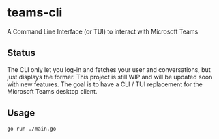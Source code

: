 # teams-cli

A Command Line Interface (or TUI) to interact with Microsoft Teams

## Status

The CLI only let you log-in and fetches your user and conversations, but just displays the former.
This project is still WIP and will be updated soon with new features. The goal is to
have a CLI / TUI replacement for the Microsoft Teams desktop client.

## Usage

```bash
go run ./main.go
```
